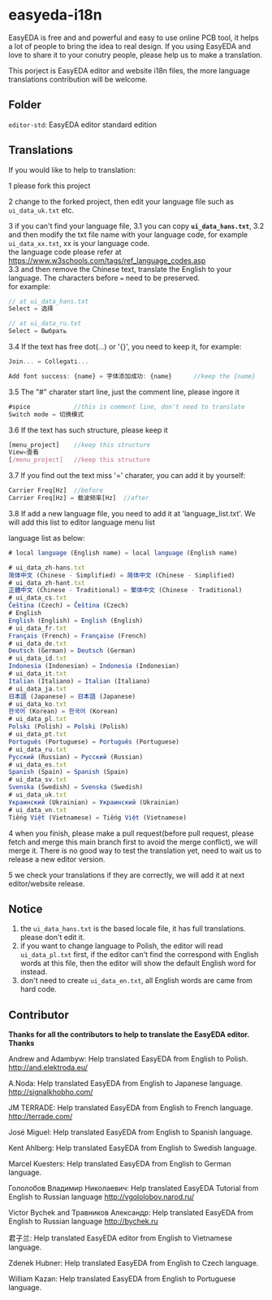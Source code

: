 # easyeda-i18n

EasyEDA is free and and powerful and easy to use online PCB tool, it helps a lot of people to bring the idea to real design. If you using EasyEDA and love to share it to your conutry people, please help us to make a translation. 

This porject is EasyEDA editor and website i18n files, the more language translations contribution will be welcome.

## Folder

`editor-std`: EasyEDA editor standard edition

## Translations

If you would like to help to translation:

1 please fork this project

2 change to the forked project, then edit your language file such as `ui_data_uk.txt` etc. 

3 if you can't find your language file, 
3.1 you can copy **`ui_data_hans.txt`**, 
3.2 and then modify the txt file name with your language code, for example `ui_data_xx.txt`, xx is your language code.   
the language code please refer at https://www.w3schools.com/tags/ref_language_codes.asp   
3.3 and then remove the Chinese text, translate the English to your language. The characters before `=` need to be preserved.  
for example:  
```js
// at ui_data_hans.txt
Select = 选择

// at ui_data_ru.txt
Select = Выбрать
```   
3.4 If the text has free dot(...) or '{}', you need to keep it, for example:  
```js
Join... = Collegati...

Add font success: {name} = 字体添加成功: {name}      //keep the {name}
```  
3.5 The "#" charater start line, just the comment line, please ingore it  
```js
#spice            //this is comment line, don't need to translate
Switch mode = 切换模式
```

3.6 If the text has such structure, please keep it
```js
[menu_project]    //keep this structure
View=查看
[/menu_project]   //keep this structure
```

3.7 If you find out the text miss '=' charater, you can add it by yourself:
```js
Carrier Freq[Hz]  //before
Carrier Freq[Hz] = 载波频率[Hz]  //after
```


3.8 If add a new language file, you need to add it at 'language_list.txt'. We will add this list to editor language menu list

language list as below:
```js
# local language (English name) = local language (English name)

# ui_data_zh-hans.txt
简体中文 (Chinese - Simplified) = 简体中文 (Chinese - Simplified)
# ui_data_zh-hant.txt
正體中文 (Chinese - Traditional) = 繁体中文 (Chinese - Traditional)
# ui_data_cs.txt
Čeština (Czech) = Čeština (Czech)
# English
English (English) = English (English)
# ui_data_fr.txt
Français (French) = Française (French)
# ui_data_de.txt
Deutsch (German) = Deutsch (German)
# ui_data_id.txt
Indonesia (Indonesian) = Indonesia (Indonesian)
# ui_data_it.txt
Italian (Italiano) = Italian (Italiano)
# ui_data_ja.txt
日本語 (Japanese) = 日本語 (Japanese)
# ui_data_ko.txt
한국어 (Korean) = 한국어 (Korean)
# ui_data_pl.txt
Polski (Polish) = Polski (Polish)
# ui_data_pt.txt
Português (Portuguese) = Português (Portuguese)
# ui_data_ru.txt
Русский (Russian) = Русский (Russian)
# ui_data_es.txt
Spanish (Spain) = Spanish (Spain)
# ui_data_sv.txt
Svenska (Swedish) = Svenska (Swedish)
# ui_data_uk.txt
Украинский (Ukrainian) = Украинский (Ukrainian)
# ui_data_vn.txt
Tiếng Việt (Vietnamese) = Tiếng Việt (Vietnamese)
```



4 when you finish, please make a pull request(before pull request, please fetch and merge this main branch first to avoid the merge conflict), we will merge it. There is no good way to test the translation yet, need to wait us to release a new editor version.

5 we check your translations if they are correctly, we will add it at next editor/website release.


## Notice

1) the `ui_data_hans.txt` is the based locale file, it has full translations. please don't edit it. 
2) if you want to change language to Polish, the editor will read `ui_data_pl.txt` first, if the editor can't find the correspond with English words at this file, then the editor will show the default English word for instead.
3) don't need to create `ui_data_en.txt`, all English words are came from hard code.


## Contributor

**Thanks for all the contributors to help to translate the EasyEDA editor. Thanks**

Andrew and Adambyw: Help translated EasyEDA from English to Polish. http://and.elektroda.eu/

A.Noda: Help translated EasyEDA from English to Japanese language. http://signalkhobho.com/

JM TERRADE:  Help translated EasyEDA from English to French language. http://terrade.com/

José Miguel: Help translated EasyEDA from English to Spanish language.

Kent Ahlberg: Help translated EasyEDA from English to Swedish language.

Marcel Kuesters: Help translated EasyEDA from English to German language.

Гололобов Владимир Николаевич: Help translated EasyEDA Tutorial from English to Russian language http://vgololobov.narod.ru/

Victor Bychek and Травников Александр: Help translated EasyEDA from English to Russian language http://bychek.ru

君子兰: Help translated EasyEDA editor from English to Vietnamese language.

Zdenek Hubner: Help translated EasyEDA from English to Czech language.

William Kazan: Help translated EasyEDA from English to Portuguese language.
